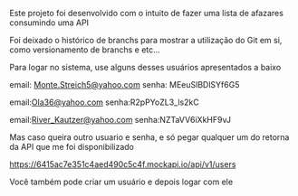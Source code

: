 Este projeto foi desenvolvido com o intuito de fazer uma lista de afazares consumindo uma API

Foi deixado o histórico de branchs para mostrar a utilização do Git em si, como versionamento de branchs e etc...

Para logar no sistema, use alguns desses usuários apresentados a baixo

email: Monte.Streich5@yahoo.com
senha: MEeuSlBDlSYf6G5

email:Ola36@yahoo.com
senha:R2pPYoZL3_ls2kC

email:River_Kautzer@yahoo.com
senha:NZTaVV6iXkHF9vJ

Mas caso queira outro usuario e senha, e só pegar qualquer um do retorna da API que me foi disponibilizado

https://6415ac7e351c4aed490c5c4f.mockapi.io/api/v1/users

Você também pode criar um usuário e depois logar com ele

